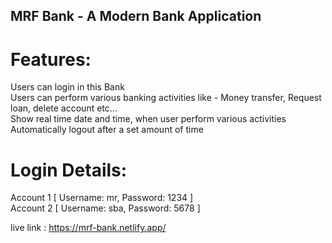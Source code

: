 ## MRF Bank - A Modern Bank Application


# Features:
Users can login in this Bank <br>
Users can perform various banking activities like - Money transfer, Request loan, delete account etc... <br>
Show real time date and time, when user perform various activities <br>
Automatically logout after a set amount of time <br>


# Login Details:
Account 1 [ Username: mr, Password: 1234 ] <br>
Account 2 [ Username: sba, Password: 5678 ] <br>

live link : https://mrf-bank.netlify.app/
